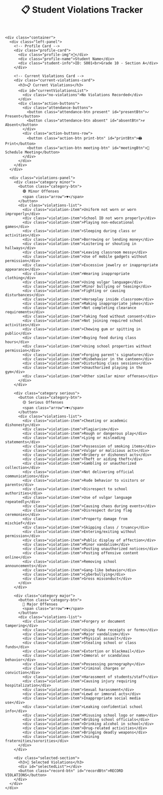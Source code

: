 <!DOCTYPE html>
<html lang="en">
<head>
  <meta charset="UTF-8">
  <meta name="viewport" content="width=device-width, initial-scale=1.0">
  <title>Modern Violations Tracker</title>
  <link rel="stylesheet" href="violations.css">
</head>
<body>
  <div class="content">
    <header class="page-header">
      <h1>📋 Student Violations Tracker</h1>
    </header>
    
    <div class="container">
      <div class="left-panel">
        <!-- Profile Card -->
        <div class="profile-card">
          <div class="profile-img">👤</div>
          <div class="profile-name">Student Name</div>
          <div class="student-info">ID: S001<br>Grade 10 - Section A</div>
        </div>

        <!-- Current Violations Card -->
        <div class="current-violations-card">
          <h3>📋 Current Violations</h3>
          <div id="currentViolationsList">
            <div class="no-violations">No Violations Recorded</div>
          </div>
          <div class="action-buttons">
            <div class="attendance-buttons">
              <button class="attendance-btn present" id="presentBtn">✓ Present</button>
              <button class="attendance-btn absent" id="absentBtn">✗ Absent</button>
            </div>
            <div class="action-buttons-row">
              <button class="action-btn print-btn" id="printBtn">🖨️ Print</button>
              <button class="action-btn meeting-btn" id="meetingBtn">📅 Schedule Meeting</button>
            </div>
          </div>
        </div>
      </div>

      <div class="violations-panel">
        <div class="category minor">
          <button class="category-btn">
            🟢 Minor Offenses
            <span class="arrow">▼</span>
          </button>
          <div class="violations-list">
            <div class="violation-item">Uniform not worn or worn improperly</div>
            <div class="violation-item">School ID not worn properly</div>
            <div class="violation-item">Playing non-educational games</div>
            <div class="violation-item">Sleeping during class or activities</div>
            <div class="violation-item">Borrowing or lending money</div>
            <div class="violation-item">Loitering or shouting in hallways</div>
            <div class="violation-item">Leaving classroom messy</div>
            <div class="violation-item">Use of mobile gadgets without permission</div>
            <div class="violation-item">Excessive jewelry or inappropriate appearance</div>
            <div class="violation-item">Wearing inappropriate clothing</div>
            <div class="violation-item">Using vulgar language</div>
            <div class="violation-item">Minor bullying or teasing</div>
            <div class="violation-item">Fighting or causing disturbances</div>
            <div class="violation-item">Horseplay inside classroom</div>
            <div class="violation-item">Making inappropriate jokes</div>
            <div class="violation-item">Not completing clearance requirements</div>
            <div class="violation-item">Taking food without consent</div>
            <div class="violation-item">Not joining required school activities</div>
            <div class="violation-item">Chewing gum or spitting in public</div>
            <div class="violation-item">Buying food during class hours</div>
            <div class="violation-item">Using school properties without permission</div>
            <div class="violation-item">Forging parent's signature</div>
            <div class="violation-item">Misbehavior in the canteen</div>
            <div class="violation-item">Disturbing class sessions</div>
            <div class="violation-item">Unauthorized playing in the gym</div>
            <div class="violation-item">Other similar minor offenses</div>
          </div>
        </div>

        <div class="category serious">
          <button class="category-btn">
            🟡 Serious Offenses
            <span class="arrow">▼</span>
          </button>
          <div class="violations-list">
            <div class="violation-item">Cheating or academic dishonesty</div>
            <div class="violation-item">Plagiarism</div>
            <div class="violation-item">Rough or dangerous play</div>
            <div class="violation-item">Lying or misleading statements</div>
            <div class="violation-item">Possession of smoking items</div>
            <div class="violation-item">Vulgar or malicious acts</div>
            <div class="violation-item">Bribery or dishonest acts</div>
            <div class="violation-item">Theft or aiding theft</div>
            <div class="violation-item">Gambling or unauthorized collection</div>
            <div class="violation-item">Not delivering official communications</div>
            <div class="violation-item">Rude behavior to visitors or parents</div>
            <div class="violation-item">Disrespect to school authorities</div>
            <div class="violation-item">Use of vulgar language repeatedly</div>
            <div class="violation-item">Causing chaos during events</div>
            <div class="violation-item">Disrespect during flag ceremonies</div>
            <div class="violation-item">Property damage from mischief</div>
            <div class="violation-item">Skipping class / truancy</div>
            <div class="violation-item">Entering/exiting without permission</div>
            <div class="violation-item">Public display of affection</div>
            <div class="violation-item">Minor vandalism</div>
            <div class="violation-item">Posting unauthorized notices</div>
            <div class="violation-item">Posting offensive content online</div>
            <div class="violation-item">Removing school announcements</div>
            <div class="violation-item">Gang-like behavior</div>
            <div class="violation-item">Cyberbullying</div>
            <div class="violation-item">Gross misconduct</div>
          </div>
        </div>

        <div class="category major">
          <button class="category-btn">
            🔴 Major Offenses
            <span class="arrow">▼</span>
          </button>
          <div class="violations-list">
            <div class="violation-item">Forgery or document tampering</div>
            <div class="violation-item">Using fake receipts or forms</div>
            <div class="violation-item">Major vandalism</div>
            <div class="violation-item">Physical assault</div>
            <div class="violation-item">Stealing school or class funds</div>
            <div class="violation-item">Extortion or blackmail</div>
            <div class="violation-item">Immoral or scandalous behavior</div>
            <div class="violation-item">Possessing pornography</div>
            <div class="violation-item">Criminal charges or conviction</div>
            <div class="violation-item">Harassment of students/staff</div>
            <div class="violation-item">Causing injury requiring hospitalization</div>
            <div class="violation-item">Sexual harassment</div>
            <div class="violation-item">Lewd or immoral acts</div>
            <div class="violation-item">Inappropriate social media use</div>
            <div class="violation-item">Leaking confidential school info</div>
            <div class="violation-item">Misusing school logo or name</div>
            <div class="violation-item">Bribing school officials</div>
            <div class="violation-item">Drinking alcohol in school</div>
            <div class="violation-item">Drug-related activities</div>
            <div class="violation-item">Bringing deadly weapons</div>
            <div class="violation-item">Joining fraternities/sororities</div>
          </div>
        </div>

        <div class="selected-section">
          <h3>📝 Selected Violations</h3>
          <div id="selectedList"></div>
          <button class="record-btn" id="recordBtn">RECORD VIOLATIONS</button>
        </div>
      </div>
    </div>
  </div>

  <script>
    let selectedViolations = [];
    let currentViolations = [];
    let attendanceStatus = null;

    // Initialize event listeners
    document.getElementById('recordBtn').addEventListener('click', recordViolations);
    document.getElementById('presentBtn').addEventListener('click', () => setAttendance('present'));
    document.getElementById('absentBtn').addEventListener('click', () => setAttendance('absent'));
    document.getElementById('printBtn').addEventListener('click', printRecord);
    document.getElementById('meetingBtn').addEventListener('click', scheduleMeeting);

    // Add event listeners for category buttons
    document.querySelectorAll('.category-btn').forEach(btn => {
      btn.addEventListener('click', () => toggleCategory(btn));
    });

    // Add event listeners for violation items
    document.querySelectorAll('.violation-item').forEach(item => {
      item.addEventListener('click', () => addViolation(item));
    });

    function toggleCategory(btn) {
      btn.parentElement.classList.toggle('open');
      const arrow = btn.querySelector('.arrow');
      arrow.textContent = btn.parentElement.classList.contains('open') ? '▲' : '▼';
    }

    function addViolation(item) {
      const text = item.textContent.trim();
      
      if (selectedViolations.some(v => v.text === text)) {
        return;
      }

      const violation = {
        text: text,
        timestamp: new Date().toLocaleString()
      };

      selectedViolations.push(violation);
      updateSelectedList();
    }

    function removeViolation(index) {
      selectedViolations.splice(index, 1);
      updateSelectedList();
    }

    function updateSelectedList() {
      const list = document.getElementById('selectedList');
      const recordBtn = document.getElementById('recordBtn');

      list.innerHTML = '';
      
      selectedViolations.forEach((violation, index) => {
        const div = document.createElement('div');
        div.className = 'selected-item';
        div.innerHTML = `
          <div>
            <div class="violation-text">${violation.text}</div>
            <div class="violation-timestamp">${violation.timestamp}</div>
          </div>
          <button class="remove-btn">×</button>
        `;
        
        const removeBtn = div.querySelector('.remove-btn');
        removeBtn.addEventListener('click', () => removeViolation(index));
        
        list.appendChild(div);
      });

      recordBtn.style.display = selectedViolations.length > 0 ? 'block' : 'none';
    }

    function updateCurrentViolationsList() {
      const list = document.getElementById('currentViolationsList');
      
      if (currentViolations.length === 0) {
        list.innerHTML = '<div class="no-violations">No Violations Recorded</div>';
      } else {
        list.innerHTML = '';
        currentViolations.forEach((violation, index) => {
          const div = document.createElement('div');
          div.className = 'current-violation-item';
          div.innerHTML = `
            <div class="violation-info">
              <div class="violation-text">${violation.text}</div>
              <div class="violation-date">${violation.timestamp}</div>
            </div>
            <button class="remove-current-btn" onclick="removeCurrentViolation(${index})">×</button>
          `;
          list.appendChild(div);
        });
      }
    }

    function removeCurrentViolation(index) {
      currentViolations.splice(index, 1);
      updateCurrentViolationsList();
    }

    function recordViolations() {
      if (selectedViolations.length === 0) {
        alert('No violations to record!');
        return;
      }

      const confirmation = confirm(`Record ${selectedViolations.length} violation(s)?`);
      
      if (confirmation) {
        currentViolations.push(...selectedViolations);
        
        console.log('Recording violations:', {
          violations: selectedViolations,
          timestamp: new Date().toISOString()
        });
        
        alert(`✅ Successfully recorded ${selectedViolations.length} violation(s)!`);
        
        selectedViolations = [];
        updateSelectedList();
        updateCurrentViolationsList();
      }
    }

    function setAttendance(status) {
      attendanceStatus = status;
      
      const presentBtn = document.getElementById('presentBtn');
      const absentBtn = document.getElementById('absentBtn');
      
      presentBtn.classList.toggle('active', status === 'present');
      absentBtn.classList.toggle('active', status === 'absent');
      
      console.log('Attendance set to:', status);
    }

    function printRecord() {
      const studentName = document.querySelector('.profile-name').textContent;
      const studentId = document.querySelector('.student-info').textContent;
      
      let printContent = `STUDENT VIOLATION RECORD\n\n`;
      printContent += `Student: ${studentName}\n`;
      printContent += `${studentId}\n`;
      printContent += `Date: ${new Date().toLocaleDateString()}\n`;
      printContent += `Attendance: ${attendanceStatus || 'Not Set'}\n\n`;
      
      if (currentViolations.length > 0) {
        printContent += `CURRENT VIOLATIONS:\n`;
        currentViolations.forEach((violation, index) => {
          printContent += `${index + 1}. ${violation.text}\n   Date: ${violation.timestamp}\n\n`;
        });
      } else {
        printContent += `No violations recorded.\n`;
      }
      
      alert('Print Preview:\n\n' + printContent);
      console.log('Print content:', printContent);
    }

    function scheduleMeeting() {
      const meetingDate = prompt('Enter meeting date (YYYY-MM-DD):');
      const meetingTime = prompt('Enter meeting time (HH:MM):');
      
      if (meetingDate && meetingTime) {
        const studentName = document.querySelector('.profile-name').textContent;
        alert(`✅ Meeting scheduled for ${studentName}\nDate: ${meetingDate}\nTime: ${meetingTime}`);
        
        console.log('Meeting scheduled:', {
          student: studentName,
          date: meetingDate,
          time: meetingTime,
          violations: currentViolations.length
        });
      }
    }

    // Initialize the current violations display
    updateCurrentViolationsList();
  </script>
</body>
</html>
